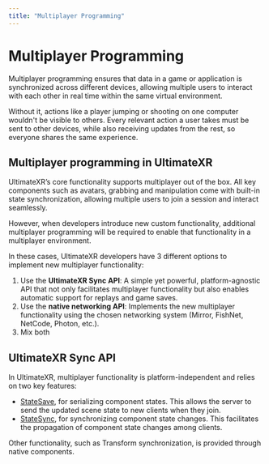 ```yaml
---
title: "Multiplayer Programming"
---
```


# Multiplayer Programming

Multiplayer programming ensures that data in a game or application is synchronized across different devices, allowing multiple users to interact with each other in real time within the same virtual environment.

Without it, actions like a player jumping or shooting on one computer wouldn't be visible to others. Every relevant action a user takes must be sent to other devices, while also receiving updates from the rest, so everyone shares the same experience.

## Multiplayer programming in UltimateXR

UltimateXR’s core functionality supports multiplayer out of the box. All key components such as avatars, grabbing and manipulation come with built-in state synchronization, allowing multiple users to join a session and interact seamlessly.

However, when developers introduce new custom functionality, additional multiplayer programming will be required to enable that functionality in a multiplayer environment.

In these cases, UltimateXR developers have 3 different options to implement new multiplayer functionality:

1) Use the **UltimateXR Sync API**: A simple yet powerful, platform-agnostic API that not only facilitates multiplayer functionality but also enables automatic support for replays and game saves.
2) Use the **native networking API**: Implements the new multiplayer functionality using the chosen networking system (Mirror, FishNet, NetCode, Photon, etc.).
3) Mix both

## UltimateXR Sync API

In UltimateXR, multiplayer functionality is platform-independent and relies on two key features:
- [StateSave](/docs/programming-guide/state-serialization-and-synchronization-statesave), for serializing component states. This allows the server to send the updated scene state to new clients when they join.
- [StateSync](/docs/programming-guide/state-serialization-and-synchronization-statesync), for synchronizing component state changes. This facilitates the propagation of component state changes among clients.

Other functionality, such as Transform synchronization, is provided through native components.

